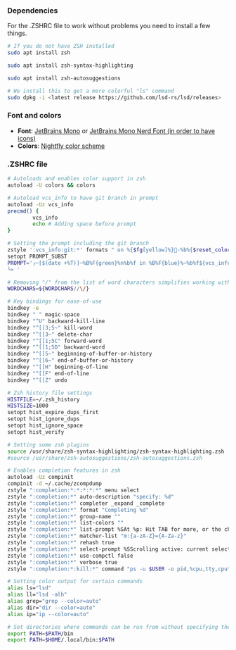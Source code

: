 ### Dependencies
For the .ZSHRC file to work without problems you need to install a few things.
```sh
# If you do not have ZSH installed
sudo apt install zsh
```
```sh
sudo apt install zsh-syntax-highlighting
```
```sh
sudo apt install zsh-autosuggestions
```
```sh
# We install this to get a more colorful "ls" command
sudo dpkg -i <latest release https://github.com/lsd-rs/lsd/releases>
```

### Font and colors
- **Font**: [JetBrains Mono](https://www.jetbrains.com/lp/mono/) or [JetBrains Mono Nerd Font (in order to have icons)](https://github.com/ryanoasis/nerd-fonts/releases/download/v3.2.1/JetBrainsMono.zip)
- **Colors**: [Nightfly color scheme](https://github.com/bluz71/vim-nightfly-colors/tree/master?tab=readme-ov-file#terminal-colors)

### .ZSHRC file
```sh
# Autoloads and enables color support in zsh
autoload -U colors && colors

# Autoload vcs_info to have git branch in prompt
autoload -Uz vcs_info
precmd() {
        vcs_info
        echo # Adding space before prompt
}

# Setting the prompt including the git branch
zstyle ':vcs_info:git:*' formats " on %{$fg[yellow]%}-%b%{$reset_color%}(%u)"
setopt PROMPT_SUBST
PROMPT='┌─[$(date +%T)]─%B%F{green}%n%b%f in %B%F{blue}%~%b%f${vcs_info_msg_0_}
└> '

# Removing "/" from the list of word characters simplifies working with files and paths.
WORDCHARS=${WORDCHARS//\/}

# Key bindings for ease-of-use
bindkey -e
bindkey " " magic-space
bindkey "^U" backward-kill-line
bindkey "^[[3;5~" kill-word
bindkey "^[[3~" delete-char
bindkey "^[[1;5C" forward-word
bindkey "^[[1;5D" backward-word
bindkey "^[[5~" beginning-of-buffer-or-history
bindkey "^[[6~" end-of-buffer-or-history
bindkey "^[[H" beginning-of-line
bindkey "^[[F" end-of-line
bindkey "^[[Z" undo

# Zsh history file settings
HISTFILE=~/.zsh_history
HISTSIZE=1000
setopt hist_expire_dups_first
setopt hist_ignore_dups
setopt hist_ignore_space
setopt hist_verify

# Setting some zsh plugins
source /usr/share/zsh-syntax-highlighting/zsh-syntax-highlighting.zsh
#source /usr/share/zsh-autosuggestions/zsh-autosuggestions.zsh

# Enables completion features in zsh
autoload -Uz compinit
compinit -d ~/.cache/zcompdump
zstyle ":completion:*:*:*:*:*" menu select
zstyle ":completion:*" auto-description "specify: %d"
zstyle ":completion:*" completer _expand _complete
zstyle ":completion:*" format "Completing %d"
zstyle ":completion:*" group-name ""
zstyle ":completion:*" list-colors ""
zstyle ":completion:*" list-prompt %SAt %p: Hit TAB for more, or the character to insert%s
zstyle ":completion:*" matcher-list "m:{a-zA-Z}={A-Za-z}"
zstyle ":completion:*" rehash true
zstyle ":completion:*" select-prompt %SScrolling active: current selection at %p%s
zstyle ":completion:*" use-compctl false
zstyle ":completion:*" verbose true
zstyle ":completion:*:kill:*" command "ps -u $USER -o pid,%cpu,tty,cputime,cmd"

# Setting color output for certain commands
alias ls="lsd"
alias ll="lsd -alh"
alias grep="grep --color=auto"
alias dir="dir --color=auto"
alias ip="ip --color=auto"

# Set directories where commands can be run from without specifying their full paths.
export PATH=$PATH/bin
export PATH=$HOME/.local/bin:$PATH
```
